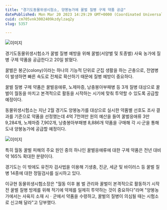 ```yaml
---
title: "경기도동물위생시험소, 양봉농가에 꿀벌 질병 구제 약품 공급"
datePublished: Mon Mar 20 2023 14:29:29 GMT+0000 (Coordinated Universal Time)
cuid: cm705vnk3002409kzdylzaq2y
slug: 5357

---
```



![이미지](https://cdn.hashnode.com/res/hashnode/image/upload/v1739258957983/6c4f2f29-8313-40da-a60c-e7d60b522eb2.jpeg)

경기도동물위생시험소가 꿀벌 질병 예방을 위해 꿀벌(서양벌 및 토종벌) 사육 농가에 질병 구제 약품을 공급한다고 20일 밝혔다.

꿀벌은 봉군(colony)이라는 하나의 기능적 단위로 군집 생활을 하는 곤충으로, 전염병이 발생하면 빠른 속도로 전체로 확산하기 때문에 질병 예방이 중요하다.

꿀벌 질병 구제 약품은 꿀벌응애류, 노제마증, 낭충봉아부패병 등 3개 질병 대상으로 꿀벌이 월동을 마치고 본격적으로 활동을 시작하는 시기에 맞춰 투약할 수 있도록 공급할 예정이다.

동물위생시험소는 지난 2월 경기도 양봉농가를 대상으로 실시한 약품별 선호도 조사 결과를 기준으로 약품을 선정했는데 4억 7천여만 원의 예산을 들여 꿀벌응애류 3만 9,284개, 노제마증 7,902개, 낭충봉아부패병 8,886개 약품을 구매해 각 시·군을 통해 도내 양봉농가에 공급할 예정이다.

![이미지](https://cdn.hashnode.com/res/hashnode/image/upload/v1739258959911/bcd2d49d-41bd-44ee-a7ec-d457020b6ca7.jpeg)

특히 월동 꿀벌 피해의 주요 원인 중의 하나인 꿀벌응애류에 대한 구제 약품은 전년 대비 약 165% 확대한 분량이다.

경기도는 이 밖에도 유전자 검사법을 이용해 기생충, 진균, 세균 및 바이러스 등 꿀벌 질병 14종에 대한 정밀검사를 실시하고 있다.

이규현 동물위생시험소장은 "월동 이후 봄 벌 관리와 꿀벌이 본격적으로 활동하기 시작 전 꿀벌 질병 방제를 위해 적기에 약제를 일제히 투약하는 것이 중요하다"라며 "양봉농가에서는 사육지 소재 시ㆍ군에서 약품을 수령하고, 꿀벌의 질병이 의심될 때는 시험소로 신고해 달라"고 당부했다.